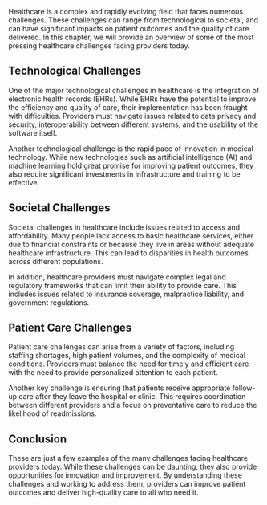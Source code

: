 
Healthcare is a complex and rapidly evolving field that faces numerous challenges. These challenges can range from technological to societal, and can have significant impacts on patient outcomes and the quality of care delivered. In this chapter, we will provide an overview of some of the most pressing healthcare challenges facing providers today.

Technological Challenges
------------------------

One of the major technological challenges in healthcare is the integration of electronic health records (EHRs). While EHRs have the potential to improve the efficiency and quality of care, their implementation has been fraught with difficulties. Providers must navigate issues related to data privacy and security, interoperability between different systems, and the usability of the software itself.

Another technological challenge is the rapid pace of innovation in medical technology. While new technologies such as artificial intelligence (AI) and machine learning hold great promise for improving patient outcomes, they also require significant investments in infrastructure and training to be effective.

Societal Challenges
-------------------

Societal challenges in healthcare include issues related to access and affordability. Many people lack access to basic healthcare services, either due to financial constraints or because they live in areas without adequate healthcare infrastructure. This can lead to disparities in health outcomes across different populations.

In addition, healthcare providers must navigate complex legal and regulatory frameworks that can limit their ability to provide care. This includes issues related to insurance coverage, malpractice liability, and government regulations.

Patient Care Challenges
-----------------------

Patient care challenges can arise from a variety of factors, including staffing shortages, high patient volumes, and the complexity of medical conditions. Providers must balance the need for timely and efficient care with the need to provide personalized attention to each patient.

Another key challenge is ensuring that patients receive appropriate follow-up care after they leave the hospital or clinic. This requires coordination between different providers and a focus on preventative care to reduce the likelihood of readmissions.

Conclusion
----------

These are just a few examples of the many challenges facing healthcare providers today. While these challenges can be daunting, they also provide opportunities for innovation and improvement. By understanding these challenges and working to address them, providers can improve patient outcomes and deliver high-quality care to all who need it.
